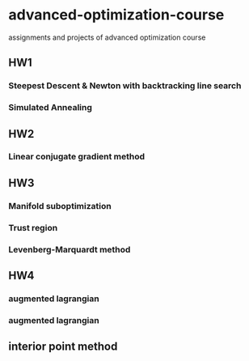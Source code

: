# advanced-optimization-course
assignments and projects of advanced optimization course 

## HW1

### Steepest Descent & Newton with backtracking line search

### Simulated Annealing

## HW2

### Linear conjugate gradient method

## HW3

### Manifold suboptimization

### Trust region

### Levenberg-Marquardt method

## HW4

### augmented lagrangian

### augmented lagrangian

## interior point method







